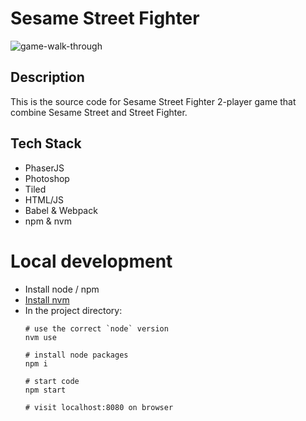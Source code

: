 # Sesame Street Fighter

<img alt="game-walk-through" src="https://user-images.githubusercontent.com/90817567/236643647-43840d81-2d4e-49b4-b410-781a5c581f1e.gif">


## Description
This is the source code for Sesame Street Fighter 2-player game that combine Sesame Street and Street Fighter.

## Tech Stack
- PhaserJS
- Photoshop
- Tiled
- HTML/JS
- Babel & Webpack
- npm & nvm

# Local development

- Install node / npm
- [Install nvm](https://github.com/nvm-sh/nvm#installing-and-updating)
- In the project directory:
    ```terminal
    # use the correct `node` version
    nvm use

    # install node packages
    npm i

    # start code
    npm start

    # visit localhost:8080 on browser
    ```
